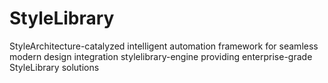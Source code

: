 # StyleLibrary
StyleArchitecture-catalyzed intelligent automation framework for seamless modern design integration stylelibrary-engine providing enterprise-grade StyleLibrary solutions

